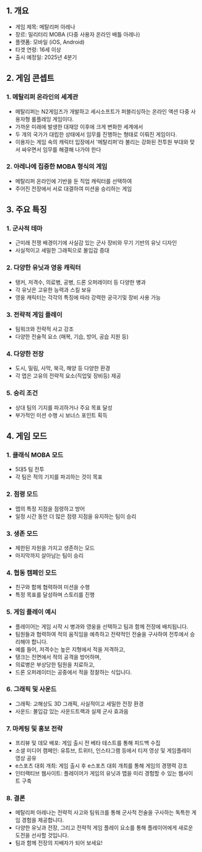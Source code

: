 ## 1. 개요
- 게임 제목: 메탈리퍼 아레나 
- 장르: 밀리터리 MOBA (다중 사용자 온라인 배틀 아레나)
- 플랫폼: 모바일 (iOS, Android)
- 타겟 연령: 16세 이상
- 출시 예정일: 2025년 4분기

## 2. 게임 콘셉트
### 1. 메탈리퍼 온라인의 세계관 
- 메탈리퍼는 N2게임즈가 개발하고 세시소프트가 퍼블리싱하는 온라인 액션 다중 사용자형 롤플레잉 게임이다.
- 가까운 미래에 발생한 대재앙 이후에 크게 변화한 세계에서
- 두 개의 국가가 대립한 상태에서 임무를 진행하는 형태로 이뤄진 게임이다.
- 이용자는 게임 속의 캐릭터 입장에서 '메탈리퍼'라 불리는 강화된 전투원 부대와 맞서 싸우면서 임무를 해결해 나가야 한다

### 2. 아레나에 집중한 MOBA 형식의 게임
- 메탈리퍼 온라인에 기반을 둔 직업 캐릭터를 선택하여
- 주어진 전장에서 서로 대결하여 미션을 승리하는 게임
 
## 3. 주요 특징
### 1. 군사적 테마
- 근미래 전쟁 배경이기에 사실감 있는 군사 장비와 무기 기반의 유닛 디자인
- 사실적이고 세밀한 그래픽으로 몰입감 증대

### 2. 다양한 유닛과 영웅 캐릭터
- 탱커, 저격수, 의료병, 공병, 드론 오퍼레이터 등 다양한 병과
- 각 유닛은 고유한 능력과 스킬 보유
- 영웅 캐릭터는 각각의 특징에 따라 강력한 궁극기및 장비 사용 가능

### 3. 전략적 게임 플레이
- 팀워크와 전략적 사고 강조
- 다양한 전술적 요소 (매복, 기습, 방어, 공습 지원 등)

### 4. 다양한 전장
- 도시, 밀림, 사막, 북극, 해양 등 다양한 환경
- 각 맵은 고유의 전략적 요소(직업및 장비등) 제공

### 5. 승리 조건
- 상대 팀의 기지를 파괴하거나 주요 목표 달성
- 부가적인 미션 수행 시 보너스 포인트 획득

## 4. 게임 모드
### 1. 클래식 MOBA 모드
- 5대5 팀 전투
- 각 팀은 적의 기지를 파괴하는 것이 목표

### 2. 점령 모드
- 맵의 특정 지점을 점령하고 방어
- 일정 시간 동안 더 많은 점령 지점을 유지하는 팀이 승리

### 3. 생존 모드
- 제한된 자원을 가지고 생존하는 모드
- 마지막까지 살아남는 팀이 승리

### 4. 협동 캠페인 모드
- 친구와 함께 협력하여 미션을 수행
- 특정 목표를 달성하며 스토리를 진행

### 5. 게임 플레이 예시
- 플레이어는 게임 시작 시 병과와 영웅을 선택하고 팀과 함께 전장에 배치됩니다.
- 팀원들과 협력하여 적의 움직임을 예측하고 전략적인 전술을 구사하여 전투에서 승리해야 합니다.
- 예를 들어, 저격수는 높은 지형에서 적을 저격하고,
- 탱크는 전면에서 적의 공격을 방어하며,
- 의료병은 부상당한 팀원을 치료하고,
- 드론 오퍼레이터는 공중에서 적을 정찰하는 식입니다.

### 6. 그래픽 및 사운드
- 그래픽: 고해상도 3D 그래픽, 사실적이고 세밀한 전장 환경
- 사운드: 몰입감 있는 사운드트랙과 실제 군사 효과음

### 7. 마케팅 및 홍보 전략
- 프리뷰 및 데모 배포: 게임 출시 전 베타 테스트를 통해 피드백 수집
- 소셜 미디어 캠페인: 유튜브, 트위터, 인스타그램 등에서 티저 영상 및 게임플레이 영상 공유
- e스포츠 대회 개최: 게임 출시 후 e스포츠 대회 개최를 통해 게임의 경쟁력 강조
- 인터랙티브 웹사이트: 플레이어가 게임의 유닛과 맵을 미리 경험할 수 있는 웹사이트 구축

### 8. 결론
- 메탈리퍼 아레나는 전략적 사고와 팀워크를 통해 군사적 전술을 구사하는 독특한 게임 경험을 제공합니다.
- 다양한 유닛과 전장, 그리고 전략적 게임 플레이 요소를 통해 플레이어에게 새로운 도전을 선사할 것입니다.
- 팀과 함께 전장의 지배자가 되어 보세요!






